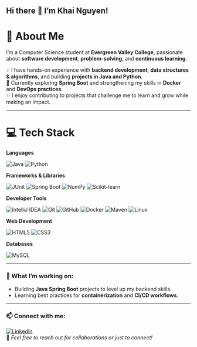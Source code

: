 ## Hi there 👋 I’m Khai Nguyen!

# 💫 About Me
I’m a Computer Science student at **Evergreen Valley College**, passionate about **software development**, **problem-solving**, and **continuous learning**.  

💡 I have hands-on experience with **backend development**, **data structures & algorithms**, and building **projects in Java and Python**.  
🌱 Currently exploring **Spring Boot** and strengthening my skills in **Docker** and **DevOps practices**.  
✨ I enjoy contributing to projects that challenge me to learn and grow while making an impact.

---

# 💻 Tech Stack

**Languages**  

![Java](https://img.shields.io/badge/java-%23ED8B00.svg?style=for-the-badge&logo=java&logoColor=white)
![Python](https://img.shields.io/badge/python-3670A0?style=for-the-badge&logo=python&logoColor=ffdd54)

**Frameworks & Libraries**  

![JUnit](https://img.shields.io/badge/junit5-%2325A162.svg?style=for-the-badge&logo=junit5&logoColor=white)
![Spring Boot](https://img.shields.io/badge/springboot-%236DB33F.svg?style=for-the-badge&logo=springboot&logoColor=white)
![NumPy](https://img.shields.io/badge/numpy-%23013243.svg?style=for-the-badge&logo=numpy&logoColor=white)
![Scikit-learn](https://img.shields.io/badge/scikit--learn-%23F7931E.svg?style=for-the-badge&logo=scikit-learn&logoColor=white)

**Developer Tools**  

![IntelliJ IDEA](https://img.shields.io/badge/IntelliJ_IDEA-%23000080.svg?style=for-the-badge&logo=intellij-idea&logoColor=white)
![Git](https://img.shields.io/badge/git-%23F05033.svg?style=for-the-badge&logo=git&logoColor=white)
![GitHub](https://img.shields.io/badge/github-%23121011.svg?style=for-the-badge&logo=github&logoColor=white)
![Docker](https://img.shields.io/badge/docker-%230db7ed.svg?style=for-the-badge&logo=docker&logoColor=white)
![Maven](https://img.shields.io/badge/maven-%23C71A36.svg?style=for-the-badge&logo=apachemaven&logoColor=white)
![Linux](https://img.shields.io/badge/Linux-FCC624?style=for-the-badge&logo=linux&logoColor=black)


**Web Development**  

![HTML5](https://img.shields.io/badge/html5-%23E34F26.svg?style=for-the-badge&logo=html5&logoColor=white)
![CSS3](https://img.shields.io/badge/css3-%231572B6.svg?style=for-the-badge&logo=css3&logoColor=white)

**Databases**  

![MySQL](https://img.shields.io/badge/mysql-4479A1.svg?style=for-the-badge&logo=mysql&logoColor=white)

---

### 🚀 What I’m working on:
- Building **Java Spring Boot** projects to level up my backend skills.  
- Learning best practices for **containerization** and **CI/CD workflows**.

---

### 📫 Connect with me:
[![LinkedIn](https://img.shields.io/badge/LinkedIn-Khai_Nguyen-blue?style=for-the-badge&logo=linkedin)](https://www.linkedin.com/in/khainguyen21)  
💌 *Feel free to reach out for collaborations or just to connect!*
